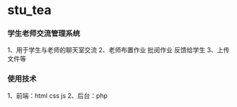 # stu_tea
### 学生老师交流管理系统 
1、用于学生与老师的聊天室交流 
2、老师布置作业 批阅作业 反馈给学生 
3、上传文件等
### 使用技术
1、前端：html css js
2、后台：php
